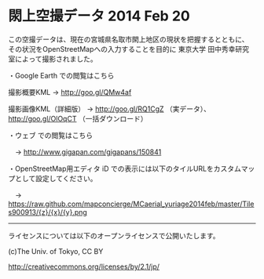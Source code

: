 閖上空撮データ 2014 Feb 20
=======================

この空撮データは、現在の宮城県名取市閖上地区の現状を把握するとともに、
その状況をOpenStreetMapへの入力することを目的に
東京大学 田中秀幸研究室によって撮影されました。

・Google Earth での閲覧はこちら

撮影概要KML -> http://goo.gl/QMw4af

撮影画像KML（詳細版） -> http://goo.gl/RQ1CgZ （実データ）、 http://goo.gl/OlOqCT （一括ダウンロード）


・ウェブ での閲覧はこちら

　-> http://www.gigapan.com/gigapans/150841

・OpenStreetMap用エディタ iD での表示には以下のタイルURLをカスタムマップとして設定してください。

　-> https://raw.github.com/mapconcierge/MCaerial_yuriage2014feb/master/Tiles900913/{z}/{x}/{y}.png


---


ライセンスについては以下のオープンライセンスで公開いたします。

(c)The Univ. of Tokyo, CC BY 

http://creativecommons.org/licenses/by/2.1/jp/
